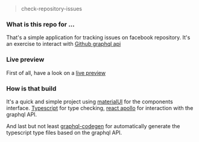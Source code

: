 > check-repository-issues

### What is this repo for ...

That's a simple application for tracking issues on facebook repository. It's an exercise to interact with [Github graphql api](https://developer.github.com/v4/)

### Live preview

First of all, have a look on a [live preview](https://5dee4aba656ff000080de43b--thirsty-fermat-080b71.netlify.com/)

### How is that build

It's a quick and simple project using [materialUI](https://material-ui.com/) for the components interface. [Typescript](https://www.typescriptlang.org/) for type checking, [react apollo](https://www.apollographql.com/docs/react/) for interaction with the graphql API. 

And last but not least [graphql-codegen](https://graphql-code-generator.com/) for automatically generate the typescript type files based on the graphql API.

